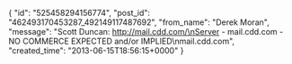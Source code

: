  {
   "id": "525458294156774",
   "post_id": "462493170453287_492149117487692",
   "from_name": "Derek Moran",
   "message": "Scott Duncan: http://mail.cdd.com/\nServer - mail.cdd.com - NO COMMERCE EXPECTED and/or IMPLIED\nmail.cdd.com",
   "created_time": "2013-06-15T18:56:15+0000"
 }
